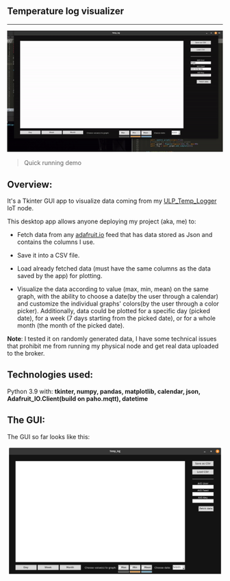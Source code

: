 ## Temperature log visualizer

---

<img src="images/demo.gif">

> Quick running demo

## Overview:

It's a Tkinter GUI app to visualize data coming from my [ULP_Temp_Logger](https://github.com/Rad-hi/ULP_Temp_logger) IoT node.

This desktop app allows anyone deploying my project (aka, me) to:

- Fetch data from any [adafruit.io](https://io.adafruit.com/) feed that has data stored as Json and contains the columns I use.

- Save it into a CSV file.

- Load already fetched data (must have the same columns as the data saved by the app) for plotting.

- Visualize the data according to value (max, min, mean) on the same graph, with the ability to choose a date(by the user through a calendar) and customize the individual graphs' colors(by the user through a color picker). Additionally, data could be plotted for a specific day (picked date), for a week (7 days starting from the picked date), or for a whole month (the month of the picked date).

**Note**: I tested it on randomly generated data, I have some technical issues that prohibit me from running my physical node and get real data uploaded to the broker. 

## Technologies used:

Python 3.9 with: **tkinter, numpy, pandas, matplotlib, calendar, json, Adafruit_IO.Client(build on paho.mqtt), datetime**

## The GUI:

The GUI so far looks like this:

<img src="images/GUI.png">
